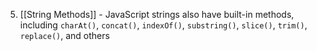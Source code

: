 5. [[String Methods]] - JavaScript strings also have built-in methods, including `charAt()`, `concat()`, `indexOf()`, `substring()`, `slice()`, `trim()`, `replace()`, and others